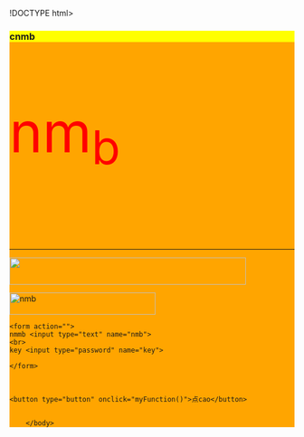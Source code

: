 !DOCTYPE html>
<html>
<head> 
	
<meta charset="utf-8">
<title>菜b</title>
<script>
function myFunction(){
	document.getElementById("demo").innerHTML="我的第一个 JavaScript 函数";
}
</script>
</head>
<body>
<div id="container">
<div id="header" style="background-color:#FFA500;">
	<h3 style="background-color:yellow"> cnmb</h3>
	<p style="color: red; font-size:99px" id="demo"> nm<sub>b</sub></p>
	<br>
	<hr>
	<p><img src="https://encrypted-tbn0.gstatic.com/images?q=tbn:ANd9GcRnPGGXIbCcnNsksiqfC69IgZUcRRc6OzrT0JmmCNVykdqXoAXPes-Ol9d_CQ&s"  width="418" height="48"></p>
<img src="https://encrypted-tbn0.gstatic.com/images?q=tbn:ANd9GcTlffKPTLn4GWr27tY35uJEiPer9qen0BL0YYZ0HUHRtJRaJsCUcI4eJA&s" width="258" height="39" alt="nmb" usemap="#aamap">
<map name= "aamap">
	<area shap="rect" coords="0,0,100,39" alt="aaa" href="https://encrypted-tbn0.gstatic.com/images?q=tbn:ANd9GcTlffKPTLn4GWr27tY35uJEiPer9qen0BL0YYZ0HUHRtJRaJsCUcI4eJA&s">
	</map>
	
	<form action="">
	nmmb <input type="text" name="nmb">
	<br>
	key <input type="password" name="key">

	</form>
	
		
		
	<button type="button" onclick="myFunction()">点cao</button>
		
		
		</body>
